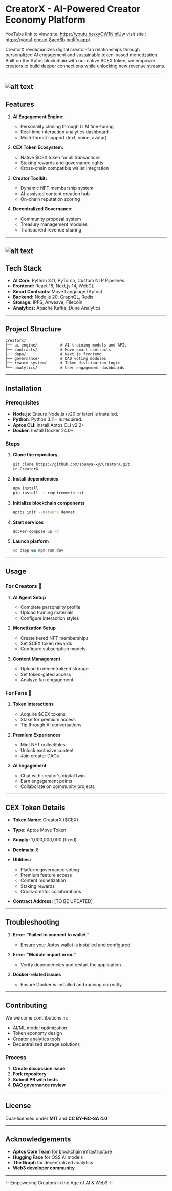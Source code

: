 # CreatorX - AI-Powered Creator Economy Platform

YouTube link to view site: https://youtu.be/xyOW1NInlUw
visit site : https://vocal-choux-8aed6b.netlify.app/

CreatorX revolutionizes digital creator-fan relationships through personalized AI engagement and sustainable token-based monetization. Built on the Aptos blockchain with our native $CEX token, we empower creators to build deeper connections while unlocking new revenue streams.

---
![alt text](https://github.com/soumya-xy/CreatorX/blob/38c48d9a4946ce761dd75667e4f3dc2b1cabab94/Vercel.png)
---
## Features

1. **AI Engagement Engine:**
   - Personality cloning through LLM fine-tuning
   - Real-time interaction analytics dashboard
   - Multi-format support (text, voice, avatar)

2. **CEX Token Ecosystem:**
   - Native $CEX token for all transactions
   - Staking rewards and governance rights
   - Cross-chain compatible wallet integration

3. **Creator Toolkit:**
   - Dynamic NFT membership system
   - AI-assisted content creation hub
   - On-chain reputation scoring

4. **Decentralized Governance:**
   - Community proposal system
   - Treasury management modules
   - Transparent revenue sharing

---
![alt text](https://github.com/soumya-xy/CreatorX/blob/38c48d9a4946ce761dd75667e4f3dc2b1cabab94/UML.png)
---
## Tech Stack

- **AI Core:** Python 3.11, PyTorch, Custom NLP Pipelines
- **Frontend:** React 18, Next.js 14, WebGL
- **Smart Contracts:** Move Language (Aptos)
- **Backend:** Node.js 20, GraphQL, Redis
- **Storage:** IPFS, Arweave, Filecoin
- **Analytics:** Apache Kafka, Dune Analytics

---
## Project Structure

```
creatorx/
├── ai-engine/          # AI training models and APIs
├── contracts/          # Move smart contracts
├── dapp/               # Next.js frontend
├── governance/         # DAO voting modules
├── reward-system/      # Token distribution logic
└── analytics/          # User engagement dashboards
```

---
## Installation

### Prerequisites

- **Node.js**: Ensure Node.js (v20 or later) is installed.
- **Python**: Python 3.11+ is required.
- **Aptos CLI**: Install Aptos CLI v2.2+
- **Docker**: Install Docker 24.0+

### Steps

1. **Clone the repository**
   ```bash
   git clone https://github.com/soumya-xy/CreatorX.git
   cd CreatorX
   ```
2. **Install dependencies**
   ```bash
   npm install
   pip install -r requirements.txt
   ```
3. **Initialize blockchain components**
   ```bash
   aptos init --network devnet
   ```
4. **Start services**
   ```bash
   docker-compose up -d
   ```
5. **Launch platform**
   ```bash
   cd dapp && npm run dev
   ```

---
## Usage

### For Creators 🎤

1. **AI Agent Setup**
   - Complete personality profile
   - Upload training materials
   - Configure interaction styles

2. **Monetization Setup**
   - Create tiered NFT memberships
   - Set $CEX token rewards
   - Configure subscription models

3. **Content Management**
   - Upload to decentralized storage
   - Set token-gated access
   - Analyze fan engagement

### For Fans 💖

1. **Token Interactions**
   - Acquire $CEX tokens
   - Stake for premium access
   - Tip through AI conversations

2. **Premium Experiences**
   - Mint NFT collectibles
   - Unlock exclusive content
   - Join creator DAOs

3. **AI Engagement**
   - Chat with creator's digital twin
   - Earn engagement points
   - Collaborate on community projects

---
## CEX Token Details

- **Token Name:** CreatorX ($CEX)
- **Type:** Aptos Move Token
- **Supply:** 1,000,000,000 (fixed)
- **Decimals:** 8
- **Utilities:**
  - Platform governance voting
  - Premium feature access
  - Content monetization
  - Staking rewards
  - Cross-creator collaborations

- **Contract Address:** [TO BE UPDATED]

---
## Troubleshooting

1. **Error: "Failed to connect to wallet."**
   - Ensure your Aptos wallet is installed and configured.

2. **Error: "Module import error."**
   - Verify dependencies and restart the application.

3. **Docker-related issues**
   - Ensure Docker is installed and running correctly.

---
## Contributing

We welcome contributions in:

- AI/ML model optimization
- Token economy design
- Creator analytics tools
- Decentralized storage solutions

### Process

1. **Create discussion issue**
2. **Fork repository**
3. **Submit PR with tests**
4. **DAO governance review**

---
## License

Dual-licensed under **MIT** and **CC BY-NC-SA 4.0**

---
## Acknowledgements

- **Aptos Core Team** for blockchain infrastructure
- **Hugging Face** for OSS AI models
- **The Graph** for decentralized analytics
- **Web3 developer community**

---
✨ Empowering Creators in the Age of AI & Web3 ✨

